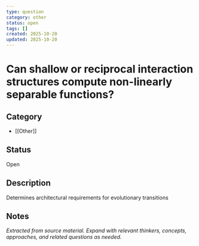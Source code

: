 ```yaml
---
type: question
category: other
status: open
tags: []
created: 2025-10-20
updated: 2025-10-20
---
```


# Can shallow or reciprocal interaction structures compute non-linearly separable functions?

## Category

- [[Other]]

## Status

Open

## Description

Determines architectural requirements for evolutionary transitions

## Notes

*Extracted from source material. Expand with relevant thinkers, concepts, approaches, and related questions as needed.*

